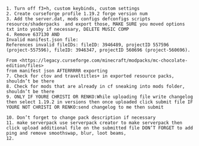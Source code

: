     1. Turn off f3+h, custom keybinds, custom settings
    2. Create curseforge profile 1.19.2 forge version num
    3. Add the server.dat, mods configs defconfigs scripts resource/shaderpacks  and export those, MAKE SURE you moved options txt into yosby if necessary, DELETE MUSIC COMP
    4. Remove 637130 AND
    Invalid manifest.json file:
    References invalid fileIDs: fileID: 3946489, projectID 557596 (project-557596), fileID: 3946347, projectID 560696 (project-560696).
    
    From <https://legacy.curseforge.com/minecraft/modpacks/mc-chocolate-edition/files> 
    from manifest json AFTERRRRR exporting
    7. Check for ctov and traveltitles+ in exported resource packs, shouldn’t be there
    8. Check for mods that are already in cf sneaking into mods folder, shouldn’t be there
    9. ONLY IF YOURE CHRISTI OR RENKO:While uploading file write changelog then select 1.19.2 in versions then once uploaded click submit file IF YOURE NOT CHRISTI OR RENKO:send changelog to me then submit
    
    10. Don’t forget to change pack description if necessary
    11. make serverpack use serverpack creator to make serverpack then click upload additional file on the submitted file DON’T FORGET to add ping and remove smoothswap, blur, loot beams, 
    12. 
    
